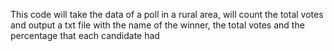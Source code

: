 This code will take the data of a poll in a rural area, will count the total votes and output a txt file with the name of the winner, the total votes and the percentage that each candidate had
